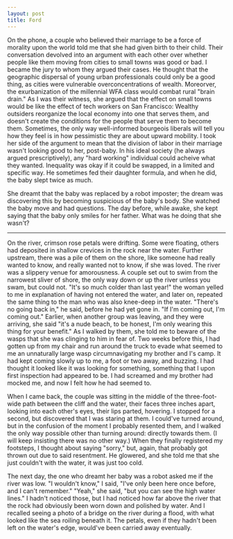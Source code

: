 ```yaml
---
layout: post
title: Ford
---
```


On the phone, a couple who believed their marriage to be a force of morality upon the world told me that she had given birth to their child. Their conversation devolved into an argument with each other over whether people like them moving from cities to small towns was good or bad. I became the jury to whom they argued their cases. He thought that the geographic dispersal of young urban professionals could only be a good thing, as cities were vulnerable overconcentrations of wealth. Moreorver, the exurbanization of the millennial WFA class would combat rural "brain drain." As I was their witness, she argued that the effect on small towns would be like the effect of tech workers on San Francisco: Wealthy outsiders reorganize the local economy into one that serves them, and doesn't create the conditions for the people that serve them to become them. Sometimes, the only way well-informed bourgeois liberals will tell you how they feel is in how pessimistic they are about upward mobility. I took her side of the argument to mean that the division of labor in their marriage wasn't looking good to her, post-baby. In his ideal society (he always argued prescriptively), any "hard working" individual could acheive what they wanted. Inequality was okay if it could be swapped, in a limited and specific way. He sometimes fed their daughter formula, and when he did, the baby slept twice as much.

She dreamt that the baby was replaced by a robot imposter; the dream was discovering this by becoming suspicious of the baby's body. She watched the baby move and had questions. The day before, while awake, she kept saying that the baby only smiles for her father. What was he doing that she wasn't?

---

On the river, crimson rose petals were drifting. Some were floating, others had deposited in shallow crevices in the rock near the water. Further upstream, there was a pile of them on the shore, like someone had really wanted to know, and really wanted not to know, if she was loved. The river was a slippery venue for amorousness. A couple set out to swim from the narrowest sliver of shore, the only way down or up the river unless you swam, but could not. "It's so much colder than last year!" the woman yelled to me in explanation of having not entered the water, and later on, repeated the same thing to the man who was also knee-deep in the water. "There's no going back in," he said, before he had yet gone in. "If I'm coming out, I'm coming out." Earlier, when another group was leaving, and they were arriving, she said "it's a nude beach, to be honest, I'm only wearing this thing for your benefit." As I walked by them, she told me to beware of the wasps that she was clinging to him in fear of. Two weeks before this, I had gotten up from my chair and run around the truck to evade what seemed to me an unnaturally large wasp circumnavigating my brother and I's camp. It had kept coming slowly up to me, a foot or two away, and buzzing. I had thought it looked like it was looking for something, something that I upon first inspection had appeared to be. I had screamed and my brother had mocked me, and now I felt how he had seemed to.

When I came back, the couple was sitting in the middle of the three-foot-wide path between the cliff and the water, their faces three inches apart, looking into each other's eyes, their lips parted, hovering. I stopped for a second, but discovered that I was  staring at them. I could've turned around, but in the confusion of the moment I probably resented them, and I walked the only way possible other than turning around: directly towards them. (I will keep insisting there was no other way.) When they finally registered my footsteps, I thought about saying "sorry," but, again, that probably got thrown out due to said resentment. He glowered, and she told me that she just couldn't with the water, it was just too cold.

The next day, the one who dreamt her baby was a robot asked me if the river was low. "I wouldn't know," I said, "I've only been here once before, and I can't remember." "Yeah," she said, "but you can see the high water lines." I hadn't noticed those, but I had noticed how far above the river that the rock had obviously been worn down and polished by water. And I recalled seeing a photo of a bridge on the river during a flood, with what looked like the sea roiling beneath it. The petals, even if they hadn't been left on the water's edge, would've been carried away eventually.